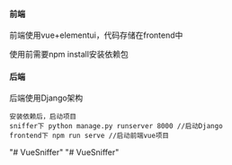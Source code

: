 #### 前端

前端使用vue+elementui，代码存储在frontend中

使用前需要npm install安装依赖包

#### 后端

后端使用Django架构

```
安装依赖后，启动项目
sniffer下 python manage.py runserver 8000 //启动Django
frontend下 npm run serve //启动前端vue项目
```

"# VueSniffer" 
"# VueSniffer" 
